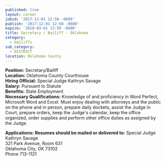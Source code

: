 ```yaml
---
published: true
layout: career
jobid: '2017-12-01 12:50 -0600'
publish: '2017-12-01 12:50 -0600'
expire: '2018-03-01 12:50 -0600'
title: Secretary / Bailiff - Oklahoma
category:
  - bailiffs
sub_category:
  - DISTRICT
location: Oklahoma County
---
```

**Position:** Secretary/Bailiff  
**Location:** Oklahoma County Courthouse  
**Hiring Official:** Special Judge Kathryn Savage  
**Salary:** Pursuant to Statute  
**Benefits:** State Employment  
**Necessary Qualifications:** Knowledge of and proficiency in
Word Perfect, Microsoft Word and Excel. Must enjoy dealing with attorneys
and the public on the phone and in person, prepare daily dockets, assist the Judge in Court, prepare orders, keep the Judge's calendar, keep the office organized, order supplies and perform other office duties as assigned by the Judge.
 
**Applications:**
**Resumes should be mailed or delivered to:**
Special Judge Kathryn Savage  
321 Park Avenue, Room 631  
Oklahoma City, OK  73102  
Phone 713-1121
